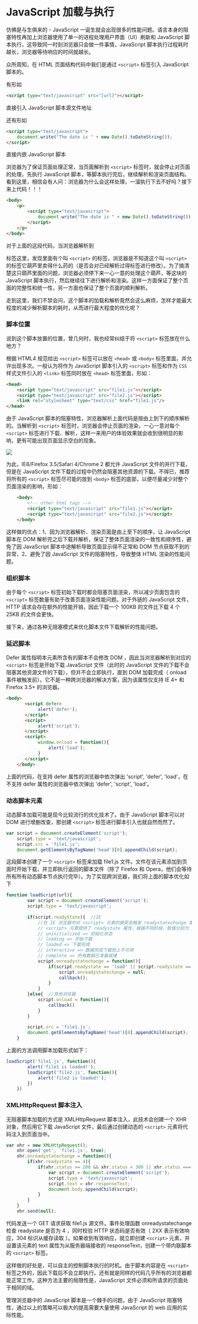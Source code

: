 # JavaScript 加载与执行

仿佛是与生俱来的 - JavaScript 一诞生就会出现很多的性能问题。语言本身的阻塞特性再加上浏览器使用了单一的进程处理用户界面（UI）刷新和 JavaScript 脚本执行，这导致同一时刻浏览器只会做一件事情，JavaScript 脚本执行过程耗时越长，浏览器等待响应的时间就越长。

众所周知，在 HTML 页面结构代码中我们是通过 `<script>` 标签引入 JavaScript 脚本的。

有形如

```html
<script type="text/javascript" src="[url]"></script>
```

直接引入 JavaScript 脚本源文件地址

还有形如

```html
<script type="text/javascript">
    document.write("The date is " + new Date().toDateString());
</script>
```

直接内嵌 JavaScript 脚本

浏览器为了保证页面处理正常，当页面解析到 `<script>` 标签时，就会停止对页面的处理，先执行 JavaScript 脚本，等脚本执行完后，继续解析和渲染页面结构。看到这里，相信会有人问：浏览器为什么会这样处理，一溜执行下去不好吗？接下来上代码！！！

```html
<body>
    <p>
        <script type="text/javascript">
            document.write("The date is " + new Date().toDateString());
        </script>
    </p>
</body>
```

对于上面的这段代码，当浏览器解析到 

标签这里，发现里面有个叫 `<script>` 的标签，浏览器是不知道这个叫 `<script>` 的标签它葫芦里卖得什么药的（是否会对已经解析过得标签进行修改）。为了搞清楚这只葫芦里面的问题，浏览器必须停下来一心一意的处理这个葫芦，等这块的 JavaScript 脚本执行，然后继续往下进行解析和渲染。这样一方面保证了整个页面的完整性和统一性，另一方面也保证了整个页面的顺利解析。

走到这里，我们不禁会问，这个脚本的加载和解析竟然会这么麻烦，怎样才能最大程度的减少解析脚本的耗时，从而进行最大程度的优化呢？

<a name="fQUoC"></a>
### [](#脚本位置)脚本位置

说到这个脚本放置的位置，曾几何时，我也经常纠结于将 `<script>` 标签放在什么地方？

根据 HTML4 规范给出 `<script>` 标签可以放在 `<head>` 或 `<body>` 标签里面，并允许出现多次。一般认为将作为 JavaScript 脚本引入的 `<script>` 标签和作为 `CSS` 样式文件引入的 `<link>` 标签同时放在 `<head>` 标签里面，形如：

```html
<head>
    <script type="text/javascript" src="file1.js"></script>
    <script type="text/javascript" src="file2.js"></script>
    <link rel="stylesheet" type="text/css" href="file1.js"/>
</head>
```

由于 JavaScript 脚本的阻塞特性，浏览器解析上面代码是按由上到下的顺序解析的。当解析到 `<script>` 标签时，浏览器会停止页面的渲染，一心一意对每个 `<script>` 标签进行下载、解析，这样一来用户的体验效果就会收到很明显的影响，更有可能出现页面显示空白的现象。

![](https://cdn.nlark.com/yuque/0/2018/png/114852/1540803268506-a287f00e-2b2d-49fb-8486-a09bad08186c.png#align=left&display=inline&height=494&originHeight=494&originWidth=1074&status=done&width=447)

为此，IE8/Firefox 3.5/Safari 4/Chrome 2 都允许 JavaScript 文件的并行下载，但是在 JavaScript 文件下载的过程中仍然会阻塞其他资源的下载。不得已，推荐将所有的 `<script>` 标签尽可能的放到 `<body>` 标签的底部，以便尽量减少对整个页面渲染的影响，形如：

```html
    <body>
        <!-- other html tags -->
        <script type="text/javascript" src="file1.js"></script>
        <script type="text/javascript" src="file2.js"></script>
    </body>
```

这样做的优点：1、因为浏览器解析、渲染页面是由上至下的顺序，让 JavaScript 脚本在 DOM 解析完之后下载并解析，保证了整体页面渲染的一致性和顺序性，避免了因 JavaScript 脚本中途解析导致页面显示得不正常和 DOM 节点获取不到的异常，2、避免了因 JavaScript 文件的阻塞特性，导致整体 HTML 渲染的性能问题。

<a name="5WJyG"></a>
### [](#组织脚本)组织脚本

由于每个 `<script>` 标签初始下载时都会阻塞页面渲染，所以减少页面包含的 `<script>` 标签数量有助于改善页面渲染性能问题。对于外链的 JavaScript 文件，HTTP 请求会存在额外的性能开销，因此下载一个 100KB 的文件比下载 4 个 25KB 的文件会更快。

接下来，通过各种无阻塞模式来优化脚本文件下载解析的性能问题。

<a name="ciFN5"></a>
### [](#延迟脚本)延迟脚本

Defer 属性指明本元素所含有的脚本不会修改 DOM ，因此当浏览器解析到对应的 `<script>` 标签是开始下载 JavaScript 文件（此时的 JavaScript 文件的下载不会阻塞其他资源文件的下载），但并不会立即执行，直到 DOM 加载完成（ onload 事件被触发前）。它不是一种跨浏览器的解决方案，因为该属性仅支持 IE 4+ 和 Firefox 3.5+ 的浏览器。

```html
<body>
       <script defer>
            alert('defer');
       </script>
       <script>
            alert('script');
       </script>
       <script>
            window.onload = function(){
                alert('load');
            }
       </script>
    </body>
```

上面的代码，在支持 defer 属性的浏览器中依次弹出 'script', 'defer', 'load'，在不支持 defer 属性的浏览器中依次弹出 'defer', 'script', 'load'。

<a name="RZEOB"></a>
### [](#动态脚本元素)动态脚本元素

动态脚本加载可能是现今比较流行的优化技术了。由于 JavaScript 脚本可以对 DOM 进行增删改查，那创建 `<script>` 标签进行脚本引入也就自然而然了。

```javascript
var script = document.createElement('script');
    script.type = 'text/javascript';
    script.src = 'file1.js';
    document.getElementsByTagName('head')[0].appendChild(script);
```

这段脚本创建了一个 `<script>` 标签来加载 file1.js 文件。文件在该元素添加到页面时开始下载，并立即执行返回的脚本文件（除了 Firefox 和 Opera，他们会等待所有所有动态脚本节点执行完毕）。为了实现跨浏览器，我们将上面的脚本优化如下

```javascript
function loadScript(url){
        var script = document.createElement('script');
        script.type = 'text/javascript';
    
        if(script.readyState){  //IE
            //在 IE 浏览器中对 <script> 元素的接受会触发 readystatechange 事件
            // <script> 元素提供了 readystate 属性，根据不同阶段，取值分别为 
            // uninitialized => 初始化状态
            // loading => 开始下载
            // loaded => 下载完成
            // interactive => 数据完成下载但上不可用
            // complete => 所有数据已准备就绪
            script.onreadystatechange = function(){
                if(script.readystate == 'load' || script.readystate == 'complete'){
                    script.onreadystatechange = null;
                    callback();
                }
            }
        }else{  //其他浏览器
            script.onload = function(){
                callback()
            }
        }
        
        script.src = 'file1.js';
        document.getElementsByTagName('head')[0].appendChild(script);
    }
```

上面的方法调用脚本加载形式如下：

```javascript
loadScript('file1.js', function(){
        alert('file1 is loaded!');
        loadScript('file2.js', function(){
            alert('file2 is loaded!');
        })
    })
```

<a name="JRJh2"></a>
### [](#xmlhttprequest-脚本注入)XMLHttpRequest 脚本注入

无阻塞脚本加载的方式是 XMLHttpRequest 脚本注入，此技术会创建一个 XHR 对象，然后用它下载 JavaScript 文件，最后通过创建动态的 `<script>` 元素将代码注入到页面当中。

```javascript
var xhr = new XMLHttpRequest();
    xhr.open('get', 'file1.js', true);
    xhr.onreadystatechange = function(){
        if(xhr.readystate == 4){
            if(xhr.status >= 200 && xhr.status < 300 || xhr.status === 304){
                var script = document.createElement('script');
                script.type = 'text/javascript';
                script.text = xhr.responseText;
                document.body.appendChild(script);
            }
        }
    }
    xhr.send(null);
```

代码发送一个 GET 请求获取 file1.js 源文件。事件处理函数 onreadystatechange 检查 readystate 是否为 4 ，同时校验 HTTP 状态码是否有效（ 2XX 表示有效响应，304 标识从缓存读取 ）。如果收到有效响应，就立即创建 `<script>` 元素，并设置该元素的 text 属性为从服务器端接收的 responseText，创建一个带内联脚本的 `<script>` 标签。

这样做的好处是，可以自主的控制脚本执行的时机。由于脚本内容是在 `<script>` 标签之外的，因此下载后不会立即执行。还有就是同样的代码几乎所有的浏览器都能正常工作。这种方法主要的局限性是，JavaScript 文件必须和所请求的页面处于相同的域。

管理浏览器中的 JavaScript 脚本是一个棘手的问题，由于 JavaScript 阻塞特性，通过以上的策略可以极大的提高需要大量使用 JavaScript 的 web 应用的实际性能。

